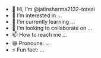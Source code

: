 - 👋 Hi, I’m @jatinsharma2132-toteai
- 👀 I’m interested in ...
- 🌱 I’m currently learning ...
- 💞️ I’m looking to collaborate on ...
- 📫 How to reach me ...
- 😄 Pronouns: ...
- ⚡ Fun fact: ...

<!---
jatinsharma2132-toteai/jatinsharma2132-toteai is a ✨ special ✨ repository because its `README.md` (this file) appears on your GitHub profile.
You can click the Preview link to take a look at your changes.
--->
